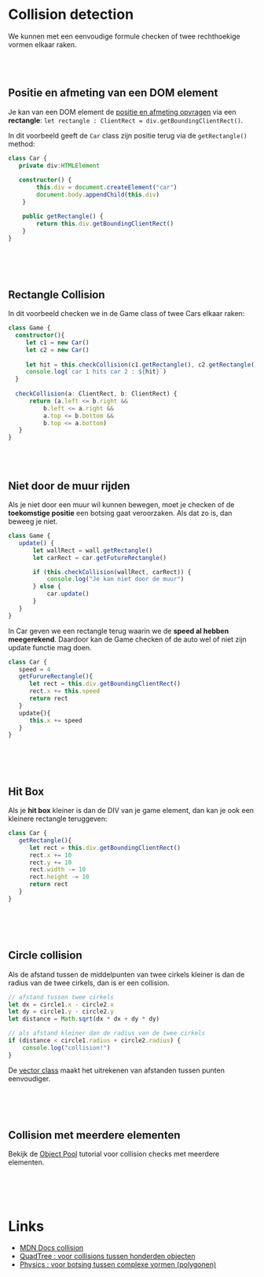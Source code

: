 # Collision detection

We kunnen met een eenvoudige formule checken of twee rechthoekige vormen elkaar raken.

<br>
<br>

## Positie en afmeting van een DOM element

Je kan van een DOM element de [positie en afmeting opvragen](https://developer.mozilla.org/en/docs/Web/API/Element/getBoundingClientRect) via een **rectangle**: `let rectangle : ClientRect = div.getBoundingClientRect()`. 

In dit voorbeeld geeft de `Car` class zijn positie terug via de `getRectangle()` method:

```typescript
class Car {
   private div:HTMLElement
   
   constructor() {
        this.div = document.createElement("car")
        document.body.appendChild(this.div)
    }

    public getRectangle() {
        return this.div.getBoundingClientRect()
    }
}
```

<Br>
<br>
<br>

## Rectangle Collision

In dit voorbeeld checken we in de Game class of twee Cars elkaar raken:

```typescript
class Game {
  constructor(){
     let c1 = new Car()
     let c2 = new Car()
     
     let hit = this.checkCollision(c1.getRectangle(), c2.getRectangle())
     console.log(`car 1 hits car 2 : ${hit}`)
  }
  
  checkCollision(a: ClientRect, b: ClientRect) {
      return (a.left <= b.right &&
          b.left <= a.right &&
          a.top <= b.bottom &&
          b.top <= a.bottom)
   }
}
```
<br>
<br>

## Niet door de muur rijden

Als je niet door een muur wil kunnen bewegen, moet je checken of de **toekomstige positie** een botsing gaat veroorzaken. Als dat zo is, dan beweeg je niet.

```typescript
class Game {
   update() {
       let wallRect = wall.getRectangle()
       let carRect = car.getFutureRectangle()

       if (this.checkCollision(wallRect, carRect)) {
           console.log("Je kan niet door de muur")
       } else {
           car.update()
       }
   }
}
```

In Car geven we een rectangle terug waarin we de **speed al hebben meegerekend**. Daardoor kan de Game checken of de auto wel of niet zijn update functie mag doen.
```typescript
class Car {
   speed = 4
   getFurureRectangle(){
      let rect = this.div.getBoundingClientRect()
      rect.x += this.speed
      return rect
   }
   update{){
      this.x += speed
   }
}
```
<br>
<br>
<br>

## Hit Box 

Als je **hit box** kleiner is dan de DIV van je game element, dan kan je ook een kleinere rectangle teruggeven:
```typescript
class Car {
   getRectangle(){
      let rect = this.div.getBoundingClientRect()
      rect.x += 10
      rect.y += 10
      rect.width -= 10
      rect.height -= 10
      return rect
   }
}
```

<br>
<br>
<br>

## Circle collision

Als de afstand tussen de middelpunten van twee cirkels kleiner is dan de radius van de twee cirkels, dan is er een collision.

```typescript
// afstand tussen twee cirkels
let dx = circle1.x - circle2.x
let dy = circle1.y - circle2.y
let distance = Math.sqrt(dx * dx + dy * dy)

// als afstand kleiner dan de radius van de twee cirkels
if (distance < circle1.radius + circle2.radius) {
    console.log("collision!")
}
```
De [vector class](vector.md) maakt het uitrekenen van afstanden tussen punten eenvoudiger.

<br>
<br>
<br>

## Collision met meerdere elementen

Bekijk de [Object Pool](./pool.md) tutorial voor collision checks met meerdere elementen.

<br>
<br>
<br>



# Links

- [MDN Docs collision](https://developer.mozilla.org/en-US/docs/Games/Techniques/2D_collision_detection)
- [QuadTree : voor collisions tussen honderden objecten](https://github.com/timohausmann/quadtree-js)
- [Physics : voor botsing tussen complexe vormen (polygonen)](snippets/matter.md)
